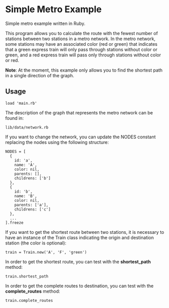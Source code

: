 # Simple Metro Example

Simple metro example written in Ruby.

This program allows you to calculate the route with the fewest number of stations between two stations in a metro network. In the metro network, some stations may have an associated color (red or green) that indicates that a green express train will only pass through stations without color or green, and a red express train will pass only through stations without color or red.

**Note**: At the moment, this example only allows you to find the shortest path in a single direction of the graph.

## Usage

```
load 'main.rb'
```

The description of the graph that represents the metro network can be found in:

```
lib/data/network.rb
```

If you want to change the network, you can update the NODES constant replacing the nodes using the following structure:

```
NODES = [
  {
    id: 'a',
    name: 'A',
    color: nil,
    parents: [],
    childrens: ['b']
  },
  {
    id: 'b',
    name: 'B',
    color: nil,
    parents: ['a'],
    childrens: ['c']
  },
  ...
].freeze
```

If you want to get the shortest route between two stations, it is necessary to have an instance of the Train class indicating the origin and destination station (the color is optional):

```
train = Train.new('A', 'F', 'green')

```

In order to get the shortest route, you can test with the **shortest_path** method:

```
train.shortest_path
```

In order to get the complete routes to destination, you can test with the **complete_routes** method:

```
train.complete_routes
```
